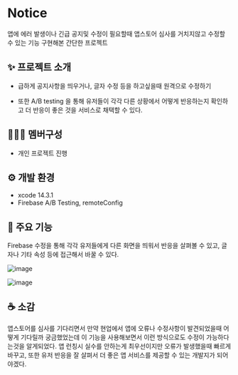 # Notice
앱에 에러 발생이나 긴급 공지및 수정이 필요할때 앱스토어 심사를 거치지않고 수정할 수 있는 기능 구현해본 간단한 프로젝트

## :sparkles: 프로젝트 소개

- 급하게 공지사항을 띄우거나, 글자 수정 등을 하고싶을때 원격으로 수정하기
 
 - 또한 A/B testing 을 통해 유저들이 각각 다른 상황에서 어떻게 반응하는지 확인하고 더 반응이 좋은 것을 서비스로 채택할 수 있다.



## :people_holding_hands: 멤버구성

- 개인 프로젝트 진행

## :gear: 개발 환경 

- xcode 14.3.1
- Firebase A/B Testing, remoteConfig

## :pushpin: 주요 기능 

Firebase 수정을 통해 각각 유저들에게 다른 화면을 띄워서 반응을 살펴볼 수 있고, 글자나 기타 속성 등에 접근해서 바꿀 수 있다.



![image](https://github.com/LimJaeHyeon9298/Notice/assets/115773990/f61ca29f-1098-48a8-80a5-cf1cb85be7d9)

![image](https://github.com/LimJaeHyeon9298/Notice/assets/115773990/918f93b1-f3bb-45fe-9403-34b2b19e6664)


## :coffee: 소감

앱스토어를 심사를 기다리면서 만약 현업에서 앱에 오류나 수정사항이 발견되었을때 어떻게 기다릴까 궁금했었는데 이 기능을 사용해보면서 이런 방식으로도 수정이 가능하다는것을 알게되었다.
앱 런칭시 실수를 안하는게 최우선이지만 오류가 발생했을때 빠르게 바꾸고, 또한 유저 반응을 잘 살펴서 더 좋은 앱 서비스를 제공할 수 있는 개발지가 되어야겠다.
